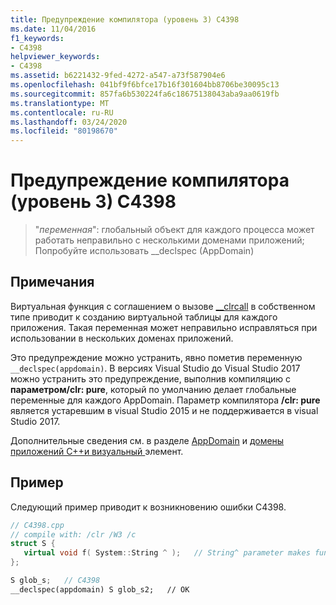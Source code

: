 ```yaml
---
title: Предупреждение компилятора (уровень 3) C4398
ms.date: 11/04/2016
f1_keywords:
- C4398
helpviewer_keywords:
- C4398
ms.assetid: b6221432-9fed-4272-a547-a73f587904e6
ms.openlocfilehash: 041bf9f6bfce17b16f301604bb8706be30095c13
ms.sourcegitcommit: 857fa6b530224fa6c18675138043aba9aa0619fb
ms.translationtype: MT
ms.contentlocale: ru-RU
ms.lasthandoff: 03/24/2020
ms.locfileid: "80198670"
---
```

# <a name="compiler-warning-level-3-c4398"></a>Предупреждение компилятора (уровень 3) C4398

> "*переменная*": глобальный объект для каждого процесса может работать неправильно с несколькими доменами приложений; Попробуйте использовать __declspec (AppDomain)

## <a name="remarks"></a>Примечания

Виртуальная функция с соглашением о вызове [__clrcall](../../cpp/clrcall.md) в собственном типе приводит к созданию виртуальной таблицы для каждого приложения. Такая переменная может неправильно исправляться при использовании в нескольких доменах приложений.

Это предупреждение можно устранить, явно пометив переменную `__declspec(appdomain)`. В версиях Visual Studio до Visual Studio 2017 можно устранить это предупреждение, выполнив компиляцию с **параметром/clr: pure**, который по умолчанию делает глобальные переменные для каждого AppDomain. Параметр компилятора **/clr: pure** является устаревшим в visual Studio 2015 и не поддерживается в visual Studio 2017.

Дополнительные сведения см. в разделе [AppDomain](../../cpp/appdomain.md) и [домены приложений C++и визуальный ](../../dotnet/application-domains-and-visual-cpp.md)элемент.

## <a name="example"></a>Пример

Следующий пример приводит к возникновению ошибки C4398.

```cpp
// C4398.cpp
// compile with: /clr /W3 /c
struct S {
   virtual void f( System::String ^ );   // String^ parameter makes function __clrcall
};

S glob_s;   // C4398
__declspec(appdomain) S glob_s2;   // OK
```

